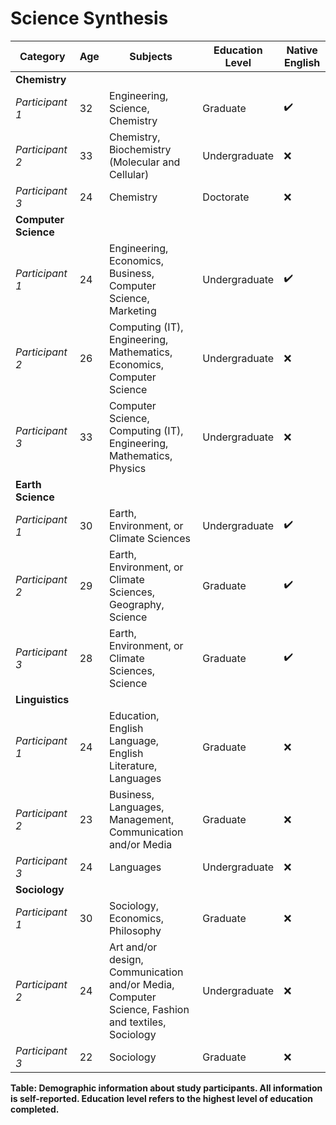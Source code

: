 # Science Synthesis

| Category         | Age | Subjects                                      | Education Level | Native English |
|------------------|-----|-----------------------------------------------|-----------------|----------------|
| **Chemistry**    |     |                                               |                 |                |
| *Participant 1*  | 32  | Engineering, Science, Chemistry               | Graduate        | ✔️              |
| *Participant 2*  | 33  | Chemistry, Biochemistry (Molecular and Cellular) | Undergraduate  | ❌              |
| *Participant 3*  | 24  | Chemistry                                     | Doctorate       | ❌              |
| **Computer Science** |  |                                               |                 |                |
| *Participant 1*  | 24  | Engineering, Economics, Business, Computer Science, Marketing | Undergraduate | ✔️  |
| *Participant 2*  | 26  | Computing (IT), Engineering, Mathematics, Economics, Computer Science | Undergraduate | ❌ |
| *Participant 3*  | 33  | Computer Science, Computing (IT), Engineering, Mathematics, Physics | Undergraduate | ❌ |
| **Earth Science** |   |                                               |                 |                |
| *Participant 1*  | 30  | Earth, Environment, or Climate Sciences       | Undergraduate   | ✔️              |
| *Participant 2*  | 29  | Earth, Environment, or Climate Sciences, Geography, Science | Graduate       | ✔️ |
| *Participant 3*  | 28  | Earth, Environment, or Climate Sciences, Science | Graduate      | ✔️              |
| **Linguistics**  |     |                                               |                 |                |
| *Participant 1*  | 24  | Education, English Language, English Literature, Languages | Graduate       | ❌ |
| *Participant 2*  | 23  | Business, Languages, Management, Communication and/or Media | Graduate       | ❌ |
| *Participant 3*  | 24  | Languages                                     | Undergraduate   | ❌              |
| **Sociology**    |     |                                               |                 |                |
| *Participant 1*  | 30  | Sociology, Economics, Philosophy              | Graduate        | ❌              |
| *Participant 2*  | 24  | Art and/or design, Communication and/or Media, Computer Science, Fashion and textiles, Sociology | Undergraduate | ❌ |
| *Participant 3*  | 22  | Sociology                                     | Graduate        | ❌              |

**Table: Demographic information about study participants. All information is self-reported. Education level refers to the highest level of education completed.**

